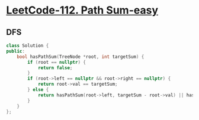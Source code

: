 # [LeetCode-112. Path Sum-easy](https://leetcode.cn/problems/path-sum/)



## DFS



```c++
class Solution {
public:
    bool hasPathSum(TreeNode *root, int targetSum) {
        if (root == nullptr) {
            return false;
        }
        if (root->left == nullptr && root->right == nullptr) {
            return root->val == targetSum;
        } else {
            return hasPathSum(root->left, targetSum - root->val) || hasPathSum(root->right, targetSum - root->val);
        }
    }
};
```

